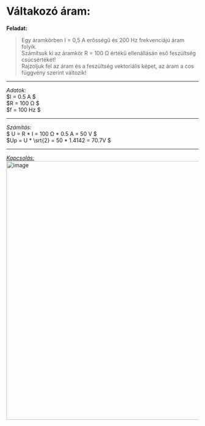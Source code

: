 # Váltakozó áram:  

**Feladat:**  

> Egy áramkörben I = 0,5 A erősségű és 200 Hz frekvenciájú áram folyik.  
Számítsuk ki az áramkör R = 100 Ω értékű ellenállásán eső feszültség csúcsértékét!  
Rajzoljuk fel az áram és a feszültség vektoriális képet, az áram a cos függvény szerint változik!  

---  

*Adatok:*  
$I = 0.5 A $  
$R = 100 Ω $  
$f = 100 Hz $  

---  

*Számítás:*  
$ U = R * I = 100 Ω * 0.5 A = 50 V $  
$Up = U * \srt{2} = 50 * 1.4142 = 70.7V $  

---  

[*Kapcsolás:*](https://tinyurl.com/2cznbkgj)
<img width="780" height="676" alt="image" src="https://github.com/user-attachments/assets/5399bf65-c3ba-4b1a-a3ec-6f11b22d03b5" />



